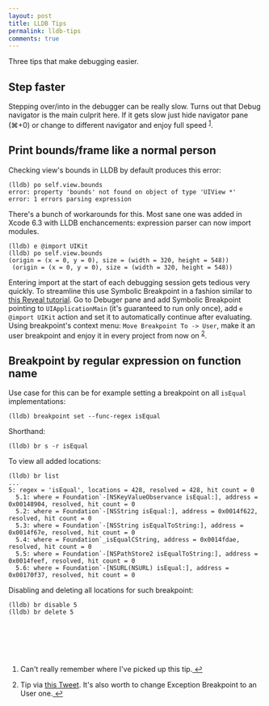 ```yaml
---
layout: post
title: LLDB Tips
permalink: lldb-tips
comments: true
---
```


Three tips that make debugging easier.

## Step faster
Stepping over/into in the debugger can be really slow. Turns out that Debug navigator is the main culprit here. If it gets slow just hide navigator pane (⌘+0) or change to different navigator and enjoy full speed <sup id="fnref:1"><a href="#fn:1" rel="footnote">1</a></sup>.

<!--more-->

## Print bounds/frame like a normal person
Checking view's bounds in LLDB by default produces this error:

~~~objc
(lldb) po self.view.bounds
error: property 'bounds' not found on object of type 'UIView *'
error: 1 errors parsing expression
~~~

There's a bunch of workarounds for this. Most sane one was added in Xcode 6.3 with LLDB enchancements: expression parser can now import modules.

~~~objc
(lldb) e @import UIKit
(lldb) po self.view.bounds
(origin = (x = 0, y = 0), size = (width = 320, height = 548))
 (origin = (x = 0, y = 0), size = (width = 320, height = 548))
 ~~~

Entering import at the start of each debugging session gets tedious very quickly. To streamline this use Symbolic Breakpoint in a fashion similar to [this Reveal tutorial](http://support.revealapp.com/kb/getting-started/integrating-reveal-load-reveal-without-changing-your-xcode-project). Go to Debuger pane and add Symbolic Breakpoint pointing to `UIApplicationMain` (it's guaranteed to run only once), add `e @import UIKit` action and set it to automatically continue after evaluating. Using breakpoint's context menu: `Move Breakpoint To -> User`, make it an user breakpoint and enjoy it in every project from now on <sup id="fnref:1"><a href="#fn:2" rel="footnote">2</a></sup>. 

## Breakpoint by regular expression on function name
Use case for this can be for example setting a breakpoint on all `isEqual` implementations:

~~~objc
(lldb) breakpoint set --func-regex isEqual
~~~

Shorthand:

~~~objc
(lldb) br s -r isEqual
~~~

To view all added locations:

~~~objc
(lldb) br list
...
5: regex = 'isEqual', locations = 428, resolved = 428, hit count = 0
  5.1: where = Foundation`-[NSKeyValueObservance isEqual:], address = 0x00148904, resolved, hit count = 0
  5.2: where = Foundation`-[NSString isEqual:], address = 0x0014f622, resolved, hit count = 0
  5.3: where = Foundation`-[NSString isEqualToString:], address = 0x0014f67e, resolved, hit count = 0
  5.4: where = Foundation`_isEqualCString, address = 0x0014fdae, resolved, hit count = 0
  5.5: where = Foundation`-[NSPathStore2 isEqualToString:], address = 0x0014feef, resolved, hit count = 0
  5.6: where = Foundation`-[NSURL(NSURL) isEqual:], address = 0x00170f37, resolved, hit count = 0
~~~

Disabling and deleting all locations for such breakpoint:

~~~objc
(lldb) br disable 5
(lldb) br delete 5
~~~

<br /><br />
---

<div class="footnotes"><ol>
    <li class="footnote" id="fn:1">
        <p>Can't really remember where I've picked up this tip.<a href="#fnref:1" title="return to article"> ↩</a><p>
    </li>
    <li class="footnote" id="fn:2">
        <p>Tip via <a href="https://twitter.com/oletterer/status/597705443910246400/">this Tweet</a>. It's also worth to change Exception Breakpoint to an User one.<a href="#fnref:2" title="return to article"> ↩</a><p>
    </li>    
</ol></div>
